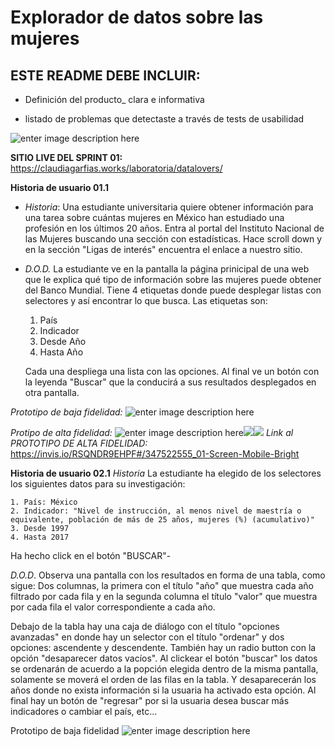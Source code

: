 # Explorador de datos sobre las mujeres
## ESTE README DEBE INCLUIR:

 - Definición del producto_ clara e informativa

 - listado de problemas que detectaste a través de tests de
      usabilidad
      
![enter image description here](https://claudiagarfias.works/laboratoria/sharedimages/localizacion%20del%20sitio%20en%20portal%20de%20instituto%20nacional%20de%20las%20mujeres.png)


**SITIO LIVE DEL SPRINT 01:** 
https://claudiagarfias.works/laboratoria/datalovers/

**Historia de usuario  01.1**

 - *Historia*: Una estudiante universitaria quiere obtener información para una tarea sobre cuántas mujeres en México han estudiado una profesión en los últimos 20 años.   Entra al portal del Instituto  Nacional de las Mujeres buscando una sección con estadísticas.   Hace  scroll down y en la sección "Ligas de interés" encuentra el enlace a nuestro sitio.   

 - *D.O.D.* La estudiante ve en la pantalla la página prinicipal de una web que le explica qué tipo de información sobre las mujeres puede obtener del Banco Mundial.   Tiene 4 etiquetas donde puede desplegar listas con selectores y así encontrar lo que busca. 
 Las etiquetas son:   
	1. País   
	2. Indicador   
	3. Desde Año  
	4. Hasta Año 
	
   Cada una despliega una lista con las opciones.   Al final ve un botón con la leyenda "Buscar" que la conducirá a sus
   resultados desplegados en otra pantalla.
   
*Prototipo de baja fidelidad:*
![enter image description here](https://claudiagarfias.works/laboratoria/sharedimages/lf-us-1.jpg)

*Protipo de alta fidelidad:*
![enter image description here](https://claudiagarfias.works/laboratoria/sharedimages/us01,1.png)![](https://claudiagarfias.works/laboratoria/sharedimages/us01,2.png)![](https://claudiagarfias.works/laboratoria/sharedimages/us01,3.png)
*Link al PROTOTIPO DE ALTA FIDELIDAD:*
https://invis.io/RSQNDR9EHPF#/347522555_01-Screen-Mobile-Bright
   
**Historia de usuario 02.1**
*Historia* La estudiante ha elegido de los selectores los siguientes datos para su investigación:

	1. País: México
	2. Indicador: "Nivel de instrucción, al menos nivel de maestría o equivalente, población de más de 25 años, mujeres (%) (acumulativo)"
	3. Desde 1997
	4. Hasta 2017
Ha hecho click en el botón "BUSCAR"-

*D.O.D*. Observa una pantalla con  los resultados en forma de una tabla, como sigue:
Dos columnas, la primera con el título "año" que muestra cada año filtrado por cada fila y en la segunda columna el título "valor" que muestra por cada fila el valor correspondiente a cada año.

Debajo de la tabla hay una caja de diálogo con el título "opciones avanzadas" en donde hay un selector con el título "ordenar" y dos opciones: ascendente y descendente.
También hay un radio button con la opción "desaparecer datos vacíos". 
Al clickear el botón "buscar" los datos se ordenarán de acuerdo a la popción elegida dentro de la misma pantalla, solamente se moverá el orden de las filas en la tabla. Y desaparecerán los años donde no exista información si la usuaria ha activado esta opción.
Al final hay un botón de "regresar" por si la usuaria desea buscar más indicadores o cambiar el país, etc...

Prototipo de baja fidelidad
![enter image description here](https://claudiagarfias.works/laboratoria/sharedimages/lf-us-2.jpg)
